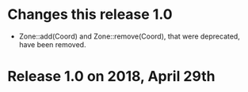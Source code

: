 # Changes this release 1.0

* Zone::add(Coord) and Zone::remove(Coord), that were deprecated, have been removed.

# Release 1.0 on 2018, April 29th
